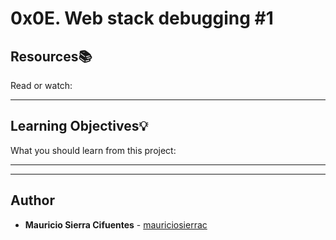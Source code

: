 # 0x0E. Web stack debugging #1

## Resources:books:
Read or watch:

---
## Learning Objectives:bulb:
What you should learn from this project:

---
---

## Author
* **Mauricio Sierra Cifuentes** - [mauriciosierrac](https://github.com/mauriciosierrac)